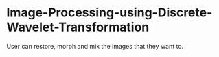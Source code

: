 # Image-Processing-using-Discrete-Wavelet-Transformation
User can restore, morph and mix the images that they want to.

